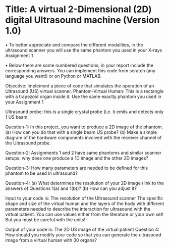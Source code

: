 # Title: A virtual 2-Dimensional (2D) digital Ultrasound machine (Version 1.0)

• To better appreciate and compare the different modalities, in the ultrasound scanner you
will use the same phantom you used in your X-rays Assignment 1

• Below there are some numbered questions; in your report include the corresponding
answers. You can implement this code from scratch (any language you want!) or on
Python or MATLAB.

Objective:
Implement a piece of code that simulates the operation of an Ultrasound (US) virtual scanner.
Phantom-Virtual Human: This is a rectangle with a trapezoid organ inside it. Use the same
exactly phantom you used in your Assignment 1

Ultrasound probe: this is a single crystal probe (i.e. it emits and detects only 1 US beam.

Question-1: In this project, you want to produce a 2D image of the phantom. (a) How can you do
that with a single beam US probe? (b) Make a simple diagram of the hardware components
involved with the receiver channel of the Ultrasound probe.

Question-2: Assignments 1 and 2 have same phantoms and similar scanner setups: why does
one produce a 1D image and the other 2D images?

Question-3: How many parameters are needed to be defined for this phantom to be used in
ultrasound?

Question-4: (a) What determines the resolution of your 2D image (link to the answers of
Questions 1(a) and 1(b))? (b) How can you adjust it?

Input to your code is:
The resolution of the Ultrasound scanner
The specific shape and size of the virtual human and the layers of the body with different
parameters needed to describe the interaction for ultrasound with the virtual patient. You can
use values either from the literature or your own set! But you must be careful with the units!

Output of your code is:
The 2D US image of the virtual patient
Question 4: How should you modify your code so that you can generate the ultrasound image
from a virtual human with 30 organs?
